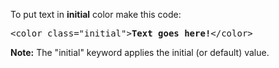 To put text in <b>initial</b> color make this code:
<pre>&lt;color class="initial"&gt;<b>Text goes here!</b>&lt;/color&gt;</pre>
<b>Note:</b> The "initial" keyword applies the initial (or default) value.
